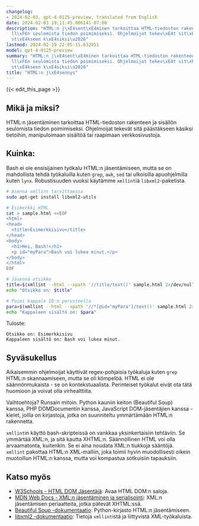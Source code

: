 ```yaml
---
changelog:
- 2024-02-03, gpt-4-0125-preview, translated from English
date: 2024-02-03 19:11:45.806141-07:00
description: "HTML:n j\xE4sent\xE4minen tarkoittaa HTML-tiedoston rakenteen ja sis\xE4\
  ll\xF6n seulomista tiedon poimimiseksi. Ohjelmoijat tekev\xE4t sit\xE4 p\xE4\xE4\
  st\xE4kseen k\xE4siksi\u2026"
lastmod: 2024-02-19 22:05:15.632951
model: gpt-4-0125-preview
summary: "HTML:n j\xE4sent\xE4minen tarkoittaa HTML-tiedoston rakenteen ja sis\xE4\
  ll\xF6n seulomista tiedon poimimiseksi. Ohjelmoijat tekev\xE4t sit\xE4 p\xE4\xE4\
  st\xE4kseen k\xE4siksi\u2026"
title: "HTML:n j\xE4sennys"
---
```


{{< edit_this_page >}}

## Mikä ja miksi?

HTML:n jäsentäminen tarkoittaa HTML-tiedoston rakenteen ja sisällön seulomista tiedon poimimiseksi. Ohjelmoijat tekevät sitä päästäkseen käsiksi tietoihin, manipuloimaan sisältöä tai raapimaan verkkosivustoja.

## Kuinka:

Bash ei ole ensisijainen työkalu HTML:n jäsentämiseen, mutta se on mahdollista tehdä työkaluilla kuten `grep`, `awk`, `sed` tai ulkoisilla apuohjelmilla kuten `lynx`. Robustisuuden vuoksi käytämme `xmllint`iä `libxml2`-paketista.

```bash
# Asenna xmllint tarvittaessa
sudo apt-get install libxml2-utils

# Esimerkki HTML
cat > sample.html <<EOF
<html>
<head>
  <title>Esimerkkisivu</title>
</head>
<body>
  <h1>Hei, Bash!</h1>
  <p id="myPara">Bash voi lukea minut.</p>
</body>
</html>
EOF

# Jäsennä otsikko
title=$(xmllint --html --xpath '//title/text()' sample.html 2>/dev/null)
echo "Otsikko on: $title"

# Poimi kappale ID:n perusteella
para=$(xmllint --html --xpath '//*[@id="myPara"]/text()' sample.html 2>/dev/null)
echo "Kappaleen sisältö on: $para"
```

Tuloste:
```
Otsikko on: Esimerkkisivu
Kappaleen sisältö on: Bash voi lukea minut.
```

## Syväsukellus

Aikaisemmin ohjelmoijat käyttivät regex-pohjaisia työkaluja kuten `grep` HTML:n skannaamiseen, mutta se oli kömpelöä. HTML ei ole säännönmukaista - se on kontekstuaalista. Perinteiset työkalut eivät ota tätä huomioon ja voivat olla virhealttiita.

Vaihtoehtoja? Runsain mitoin. Python kauniin keiton (Beautiful Soup) kanssa, PHP DOMDocumentin kanssa, JavaScript DOM-jäsentäjien kanssa - kielet, joilla on kirjastoja, jotka on suunniteltu ymmärtämään HTML:n rakennetta.

`xmllint`in käyttö bash-skripteissä on vankkaa yksinkertaisiin tehtäviin. Se ymmärtää XML:n, ja sitä kautta XHTML:n. Säännöllinen HTML voi olla arvaamatonta, kuitenkin. Se ei aina noudata XML:n tiukkoja sääntöjä. `xmllint` pakottaa HTML:n XML-malliin, joka toimii hyvin muodollisesti oikein muotoillun HTML:n kanssa, mutta voi kompastua sotkuisiin tapauksiin.

## Katso myös

- [W3Schools - HTML DOM Jäsentäjä](https://www.w3schools.com/xml/dom_intro.asp): Avaa HTML DOM:n saloja.
- [MDN Web Docs - XML:n jäsentäminen ja serialisointi](https://developer.mozilla.org/en-US/docs/Web/Guide/Parsing_and_serializing_XML): XML:n jäsentämisen periaatteita, jotka pätevät XHTML:ssä.
- [Beautiful Soup -dokumentaatio](https://www.crummy.com/software/BeautifulSoup/bs4/doc/): Python-kirjasto HTML:n jäsentämiseen.
- [libxml2 -dokumentaatio](http://xmlsoft.org/): Tietoja `xmllint`istä ja liittyvistä XML-työkaluista.
